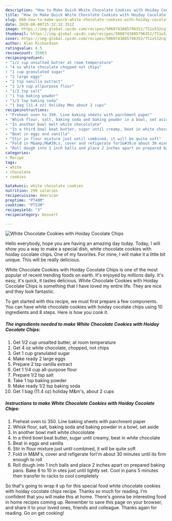 ```yaml
---
description: "How to Make Quick White Chocolate Cookies with Hoiday Cocolate Chips"
title: "How to Make Quick White Chocolate Cookies with Hoiday Cocolate Chips"
slug: 660-how-to-make-quick-white-chocolate-cookies-with-hoiday-cocolate-chips
date: 2020-08-06T15:32:32.351Z
image: https://img-global.cpcdn.com/recipes/5060743805796352/751x532cq70/white-chocolate-cookies-with-hoiday-cocolate-chips-recipe-main-photo.jpg
thumbnail: https://img-global.cpcdn.com/recipes/5060743805796352/751x532cq70/white-chocolate-cookies-with-hoiday-cocolate-chips-recipe-main-photo.jpg
cover: https://img-global.cpcdn.com/recipes/5060743805796352/751x532cq70/white-chocolate-cookies-with-hoiday-cocolate-chips-recipe-main-photo.jpg
author: Alan Richardson
ratingvalue: 4.5
reviewcount: 35003
recipeingredient:
- "1/2 cup unsalted butter at room temperature"
- "4 oz white chocolate chopped not chips"
- "1 cup granulated sugar"
- "2 large eggs"
- "2 tsp vanilla extract"
- "1 1/4 cup allpurpose flour"
- "1/2 tsp salt"
- "1 tsp baking powder"
- "1/2 tsp baking soda"
- "1 bag (11.4 oz) holiday Mms about 2 cups"
recipeinstructions:
- "Preheat oven to 350. Line baking sheets with parchment paper"
- "Whisk flour, salt, baking soda and baking powder in a bowl, set aside"
- "In another bowl melt white chocololate"
- "In a third bowl beat butter, sugar until creamy, beat in white chocolate"
- "Beat in eggs and vanilla"
- "Stir in flour mixture just until combined, it will be quite soft"
- "Fold in M&amp;M&#39;s, cover and refigerate forI&#39;m about 30 minutes until its firm enough to roll"
- "Roll dough into 1 inch balls and place 2 inches apart on prepared baking pans. Bake 8 to 10 in utes just until lightly set. Cool in pans 5 minutes then transfer to racks to cool completely"
categories:
- Recipe
tags:
- white
- chocolate
- cookies

katakunci: white chocolate cookies 
nutrition: 299 calories
recipecuisine: American
preptime: "PT40M"
cooktime: "PT53M"
recipeyield: "3"
recipecategory: Dessert

---
```



![White Chocolate Cookies with Hoiday Cocolate Chips](https://img-global.cpcdn.com/recipes/5060743805796352/751x532cq70/white-chocolate-cookies-with-hoiday-cocolate-chips-recipe-main-photo.jpg)

Hello everybody, hope you are having an amazing day today. Today, I will show you a way to make a special dish, white chocolate cookies with hoiday cocolate chips. One of my favorites. For mine, I will make it a little bit unique. This will be really delicious.

White Chocolate Cookies with Hoiday Cocolate Chips is one of the most popular of recent trending foods on earth. It's enjoyed by millions daily. It's easy, it's quick, it tastes delicious. White Chocolate Cookies with Hoiday Cocolate Chips is something that I have loved my entire life. They are nice and they look fantastic.




To get started with this recipe, we must first prepare a few components. You can have white chocolate cookies with hoiday cocolate chips using 10 ingredients and 8 steps. Here is how you cook it.

<!--inarticleads1-->

##### The ingredients needed to make White Chocolate Cookies with Hoiday Cocolate Chips:

1. Get 1/2 cup unsalted butter, at room temperature
1. Get 4 oz white chocolate, chopped, not chips
1. Get 1 cup granulated sugar
1. Make ready 2 large eggs
1. Prepare 2 tsp vanilla extract
1. Get 1 1/4 cup all-purpose flour
1. Prepare 1/2 tsp salt
1. Take 1 tsp baking powder
1. Make ready 1/2 tsp baking soda
1. Get 1 bag (11.4 oz) holiday M&amp;m&#39;s, about 2 cups




<!--inarticleads2-->

##### Instructions to make White Chocolate Cookies with Hoiday Cocolate Chips:

1. Preheat oven to 350. Line baking sheets with parchment paper
1. Whisk flour, salt, baking soda and baking powder in a bowl, set aside
1. In another bowl melt white chocololate
1. In a third bowl beat butter, sugar until creamy, beat in white chocolate
1. Beat in eggs and vanilla
1. Stir in flour mixture just until combined, it will be quite soft
1. Fold in M&amp;M&#39;s, cover and refigerate forI&#39;m about 30 minutes until its firm enough to roll
1. Roll dough into 1 inch balls and place 2 inches apart on prepared baking pans. Bake 8 to 10 in utes just until lightly set. Cool in pans 5 minutes then transfer to racks to cool completely




So that's going to wrap it up for this special food white chocolate cookies with hoiday cocolate chips recipe. Thanks so much for reading. I'm confident that you will make this at home. There's gonna be interesting food in home recipes coming up. Remember to save this page on your browser, and share it to your loved ones, friends and colleague. Thanks again for reading. Go on get cooking!
